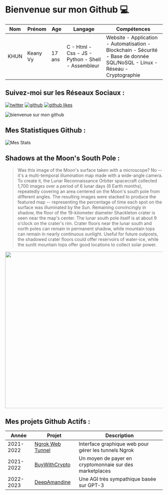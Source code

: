 # Bienvenue sur mon Github 💻
| Nom | Prénom | Age | Langage | Compétences |
|---  |---     |---  |---      |---
| KHUN | Keany Vy | 17 ans | C - Html - Css - JS - Python - Shell - Assembleur | Website - Application - Automatisation - Blockchain - Sécurité - Base de donnée SQL/NoSQL - Linux - Réseau - Cryptographie |

## Suivez-moi sur les Réseaux Sociaux :
[![twitter](https://img.shields.io/twitter/follow/thisiskeanyvy?style=social)](https://twitter.com/thisiskeanyvy)
[![github](https://img.shields.io/github/followers/thisiskeanyvy?style=social)](https://github.com/thisiskeanyvy?tab=followers)
[![github likes](https://img.shields.io/github/stars/thisiskeanyvy?style=social)](https://github.com/thisiskeanyvy)

![bienvenue sur mon github](https://thisiskeanyvy-hosting.pages.dev/banner.gif)

## Mes Statistiques Github :
![Mes Stats](https://github-readme-stats.vercel.app/api?username=thisiskeanyvy&show_icons=true&theme=radical)

## Shadows at the Moon's South Pole :

> Was this image of the Moon's surface taken with a microscope? No -- it's a multi-temporal illumination map made with a wide-angle camera. 	 To create it, the Lunar Reconnaissance Orbiter spacecraft collected 1,700 images over a period of 6 lunar days (6 Earth months), repeatedly covering an area centered on the Moon's south pole from different angles.  The resulting images were stacked to produce the featured map -- representing the percentage of time each spot on the surface was illuminated by the Sun.  Remaining convincingly in shadow, the floor of the 19-kilometer diameter Shackleton crater is seen near the map's center.  The lunar south pole itself is at about 9 o'clock on the crater's rim.  Crater floors near the lunar south and north poles can remain in permanent shadow, while mountain tops can remain in nearly continuous sunlight.  Useful for future outposts, the shadowed crater floors could offer reservoirs of water-ice, while the sunlit mountain tops offer good locations to collect solar power.

<img src='https://apod.nasa.gov/apod/image/2204/SouthPoleShadows_LRO_960.jpg' width="800" height="500"/>

## Mes projets Github Actifs :
| Année | Projet | Description |
|---   |---     |---          |
| 2021-2022 | [Ngrok Web Tunnel](https://github.com/thisiskeanyvy/ngrok-web-manager) | Interface graphique web pour gérer les tunnels Ngrok |
| 2021-2022 | [BuyWithCrypto](https://github.com/BuyWithCrypto) | Un moyen de payer en cryptomonnaie sur des marketplaces |
| 2022-2023 | [DeepAmandine](https://github.com/BuyWithCrypto/deep-amandine) | Une AGI très sympathique basée sur GPT-3 |
